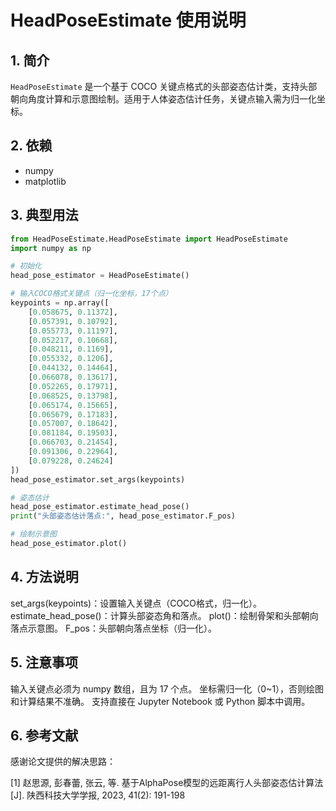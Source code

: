# HeadPoseEstimate 使用说明

## 1. 简介

`HeadPoseEstimate` 是一个基于 COCO 关键点格式的头部姿态估计类，支持头部朝向角度计算和示意图绘制。适用于人体姿态估计任务，关键点输入需为归一化坐标。

## 2. 依赖

- numpy
- matplotlib

## 3. 典型用法

```python
from HeadPoseEstimate.HeadPoseEstimate import HeadPoseEstimate
import numpy as np

# 初始化
head_pose_estimator = HeadPoseEstimate()

# 输入COCO格式关键点（归一化坐标，17个点）
keypoints = np.array([
    [0.058675, 0.11372],
    [0.057391, 0.10792],
    [0.055773, 0.11197],
    [0.052217, 0.10668],
    [0.048211, 0.1169],
    [0.055332, 0.1206],
    [0.044132, 0.14464],
    [0.066078, 0.13617],
    [0.052265, 0.17971],
    [0.068525, 0.13798],
    [0.065174, 0.15665],
    [0.065679, 0.17183],
    [0.057007, 0.18642],
    [0.081184, 0.19503],
    [0.066703, 0.21454],
    [0.091306, 0.22964],
    [0.079228, 0.24624]
])
head_pose_estimator.set_args(keypoints)

# 姿态估计
head_pose_estimator.estimate_head_pose()
print("头部姿态估计落点:", head_pose_estimator.F_pos)

# 绘制示意图
head_pose_estimator.plot()
```
## 4. 方法说明
set_args(keypoints)：设置输入关键点（COCO格式，归一化）。
estimate_head_pose()：计算头部姿态角和落点。
plot()：绘制骨架和头部朝向落点示意图。
F_pos：头部朝向落点坐标（归一化）。

## 5. 注意事项
输入关键点必须为 numpy 数组，且为 17 个点。
坐标需归一化（0~1），否则绘图和计算结果不准确。
支持直接在 Jupyter Notebook 或 Python 脚本中调用。
## 6. 参考文献
感谢论文提供的解决思路：

[1] 赵思源, 彭春蕾, 张云, 等. 基于AlphaPose模型的远距离行人头部姿态估计算法[J]. 陕西科技大学学报, 2023, 41(2): 191-198